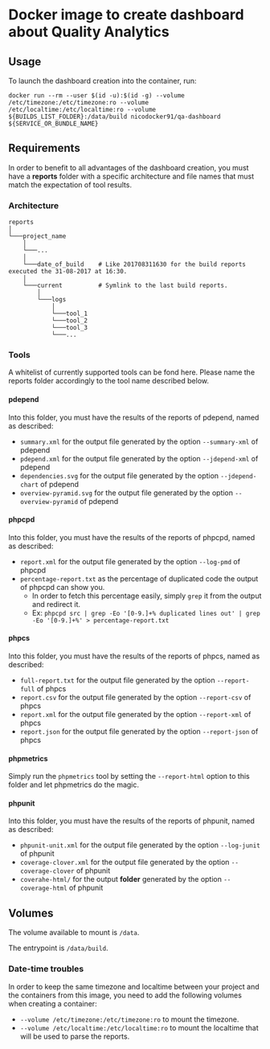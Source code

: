 Docker image to create dashboard about Quality Analytics
========================================================

## Usage

To launch the dashboard creation into the container, run:

    docker run --rm --user $(id -u):$(id -g) --volume /etc/timezone:/etc/timezone:ro --volume /etc/localtime:/etc/localtime:ro --volume ${BUILDS_LIST_FOLDER}:/data/build nicodocker91/qa-dashboard ${SERVICE_OR_BUNDLE_NAME}

## Requirements

In order to benefit to all advantages of the dashboard creation, you must have a **reports** folder with a specific architecture and file names that must match the expectation of tool results.

### Architecture

```
reports
│
└───project_name
    │
    └───...
    │
    └───date_of_build    # Like 201708311630 for the build reports executed the 31-08-2017 at 16:30.
    │
    └───current          # Symlink to the last build reports.
        │   
        └───logs
            │
            └───tool_1
            └───tool_2
            └───tool_3
            └───...    
```

### Tools

A whitelist of currently supported tools can be fond here. Please name the reports folder accordingly to the tool name described below.

#### pdepend

Into this folder, you must have the results of the reports of pdepend, named as described:

- `summary.xml` for the output file generated by the option `--summary-xml` of pdepend
- `pdepend.xml` for the output file generated by the option `--jdepend-xml` of pdepend
- `dependencies.svg` for the output file generated by the option `--jdepend-chart` of pdepend
- `overview-pyramid.svg` for the output file generated by the option `--overview-pyramid` of pdepend

#### phpcpd

Into this folder, you must have the results of the reports of phpcpd, named as described:

- `report.xml` for the output file generated by the option `--log-pmd` of phpcpd
- `percentage-report.txt` as the percentage of duplicated code the output of phpcpd can show you.
  - In order to fetch this percentage easily, simply `grep` it from the output and redirect it.
  - Ex: `phpcpd src | grep -Eo '[0-9.]+% duplicated lines out' | grep -Eo '[0-9.]+%' > percentage-report.txt`

#### phpcs

Into this folder, you must have the results of the reports of phpcs, named as described:

- `full-report.txt` for the output file generated by the option `--report-full` of phpcs
- `report.csv` for the output file generated by the option `--report-csv` of phpcs
- `report.xml` for the output file generated by the option `--report-xml` of phpcs
- `report.json` for the output file generated by the option `--report-json` of phpcs

#### phpmetrics

Simply run the `phpmetrics` tool by setting the `--report-html` option to this folder and let phpmetrics do the magic.

#### phpunit

Into this folder, you must have the results of the reports of phpunit, named as described:

- `phpunit-unit.xml` for the output file generated by the option `--log-junit` of phpunit
- `coverage-clover.xml` for the output file generated by the option `--coverage-clover` of phpunit
- `coverahe-html/` for the output **folder** generated by the option `--coverage-html` of phpunit

## Volumes

The volume available to mount is `/data`.

The entrypoint is `/data/build`.

### Date-time troubles

In order to keep the same timezone and localtime between your project and the containers from this image, you need to add the following volumes when creating a container:

- `--volume /etc/timezone:/etc/timezone:ro` to mount the timezone.
- `--volume /etc/localtime:/etc/localtime:ro` to mount the localtime that will be used to parse the reports.


